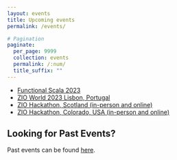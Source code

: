 ```yaml
---
layout: events
title: Upcoming events
permalink: /events/

# Pagination
paginate:
  per_page: 9999
  collection: events
  permalink: /:num/
  title_suffix: ""
---
```


- [Functional Scala 2023](https://www.functionalscala.com/)
- [ZIO World 2023 Lisbon, Portugal](https://www.zioworld.com/)
- [ZIO Hackathon, Scotland (in-person and online)](https://www.eventbrite.com/e/zio-hackathon-scotland-in-person-and-online-tickets-539525153257)
- [ZIO Hackathon, Colorado, USA (in-person and online)](https://www.eventbrite.com/e/zio-hackathon-colorado-usa-in-person-online-tickets-540880276467)


<h2>Looking for Past Events?</h2>

Past events can be found <a href="/pastevents/">here</a>.
